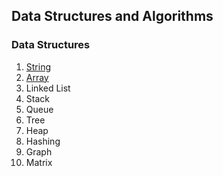 ## Data Structures and Algorithms

### Data Structures

1. [String](./01-DS-String)
2. [Array](./02-DS-Array)
3. Linked List
4. Stack
5. Queue
6. Tree
7. Heap
8. Hashing
9. Graph
10. Matrix
